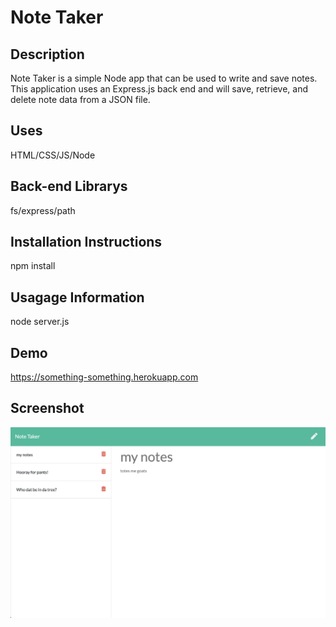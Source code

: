 # Note Taker

## Description

Note Taker is a simple Node app that can be used to write and save notes. This application uses an Express.js back end and will save, retrieve, and delete note data from a JSON file.

## Uses

HTML/CSS/JS/Node

## Back-end Librarys

fs/express/path

## Installation Instructions

npm install

## Usagage Information

node server.js

## Demo

https://something-something.herokuapp.com

## Screenshot

![screen shot](./public/assets/images/screenshot.png)
